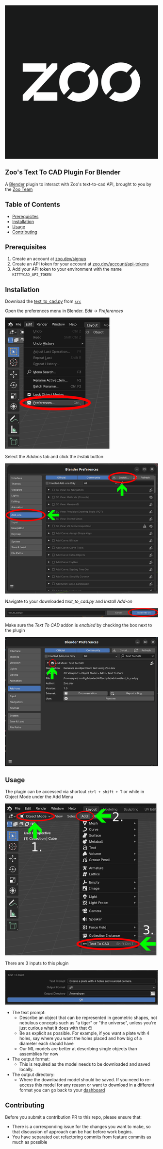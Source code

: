 ![Zoo Logo](assets/zoo-icon.png)

## Zoo's Text To CAD Plugin For Blender
A [Blender](https://blender.org) plugin to interact with Zoo's text-to-cad API, brought to you by the [Zoo Team](https://zoo.dev)

## Table of Contents
- [Prerequisites](#prerequisites)
- [Installation](#installation)
- [Usage](#usage)
- [Contributing](#contributing)

## Prerequisites
1. Create an account at [zoo.dev/signup](https://zoo.dev/signup) 
2. Create an API token for your account at [zoo.dev/account/api-tokens](https://zoo.dev/account/api-tokens)
3. Add your API token to your environment with the name `KITTYCAD_API_TOKEN`

## Installation
Download the [text_to_cad.py](src/text_to_cad.py) from [`src`](src)

Open the preferences menu in Blender. *Edit* -> *Preferences*

![](assets/open_preferences.png)

Select the *Addons* tab and click the *Install* button

![](assets/install_addon.png)

Navigate to your downloaded *text_to_cad.py* and *Install Add-on*

![](assets/install_addon_2.png)

Make sure the *Text To CAD* addon is *enabled* by checking the box next to the plugin

![](assets/enable_addon.png)


## Usage
The plugin can be accessed via shortcut `ctrl + shift + T` or while in Object Mode under the Add Menu

![](assets/launch_addon_menu.png)

There are 3 inputs to this plugin

![](assets/plugin.png)

* The text prompt:
  * Describe an object that can be represented in geometric shapes, not nebulous concepts such as "a tiger" or "the universe", unless you're just curious what it does with that 😏 
  * Be as explicit as possible. For example, if you want a plate with 4 holes, say where you want the holes placed and how big of a diameter each should have 
  * Our ML models are better at describing single objects than assemblies for now
* The output format:
  * This is required as the model needs to be downloaded and saved locally.
* The output directory:
  * Where the downloaded model should be saved. If you need to re-access this model for any reason or want to download in a different format you can go back to your [dashboard](https://text-to-cad.zoo.dev/dashboard)

## Contributing
Before you submit a contribution PR to this repo, please ensure that:

- There is a corresponding issue for the changes you want to make, so that discussion of approach can be had before work begins.
- You have separated out refactoring commits from feature commits as much as possible
